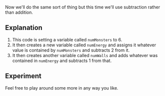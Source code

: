 Now we'll do the same sort of thing but this time we'll use subtraction rather than addition.


## Explanation
1. This code is setting a variable called `numMonsters` to 6.
1. It then creates a new variable called `numEnergy` and assigns it whatever value is contained by `numMonsters` and subtracts 2 from it.
1. It then creates another variable called `numWalls` and adds whatever was contained in `numEnergy` and subtracts 1 from that.

## Experiment
Feel free to play around some more in any way you like.

